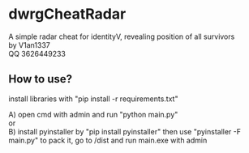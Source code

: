 # dwrgCheatRadar
A simple radar cheat for identityV, revealing position of all survivors  
by V1an1337  
QQ 3626449233

## How to use?  
install libraries with "pip install -r requirements.txt"  

A) open cmd with admin and run "python main.py"  
or  
B) install pyinstaller by "pip install pyinstaller" then use "pyinstaller -F main.py" to pack it, go to /dist and run main.exe with admin  